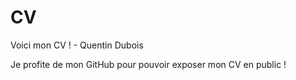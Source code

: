 # CV
Voici mon CV ! - Quentin Dubois

Je profite de mon GitHub pour pouvoir exposer mon CV en public !
